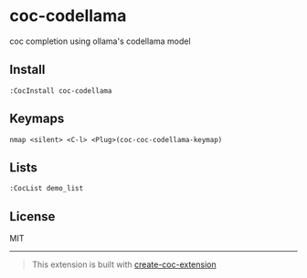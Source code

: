 # coc-codellama

coc completion using ollama's codellama model

## Install

`:CocInstall coc-codellama`

## Keymaps

`nmap <silent> <C-l> <Plug>(coc-coc-codellama-keymap)`

## Lists

`:CocList demo_list`

## License

MIT

---

> This extension is built with [create-coc-extension](https://github.com/fannheyward/create-coc-extension)
